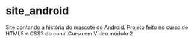 # site_android
 Site contando a história do mascote do Android. Projeto feito no curso de HTML5 e CSS3 do canal Curso em Vídeo módulo 2
